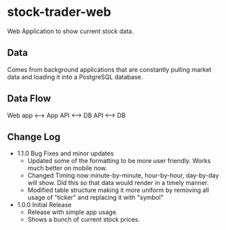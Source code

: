 # stock-trader-web
Web Application to show current stock data.

## Data
Comes from background applications that are constantly pulling market data and loading it into a PostgreSQL database.

## Data Flow
Web app <--> App API <--> DB API <--> DB

## Change Log
- 1.1.0 Bug Fixes and minor updates
    - Updated some of the formatting to be more user friendly. Works much better on mobile now.
    - Changed Timing now minute-by-minute, hour-by-hour, day-by-day will show. Did this so that data would render in a timely manner.
    - Modified table structure making it more uniform by removing all usage of "ticker" and replacing it with "symbol"
- 1.0.0 Initial Release
    - Release with simple app usage.
    - Shows a bunch of current stock prices.

